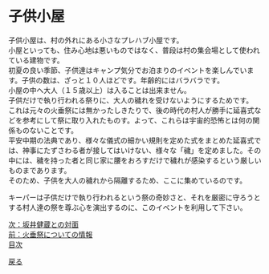 # 子供小屋  
  
子供小屋は、村の外れにある小さなプレハブ小屋です。  
小屋といっても、住み心地は悪いものではなく、普段は村の集会場として使われている建物です。  
初夏の良い季節、子供達はキャンプ気分でお泊まりのイベントを楽しんでいます。子供の数は、ざっと１０人ほどです。年齢的にはバラバラです。  
小屋の中へ大人（１５歳以上）は入ることは出来ません。  
子供だけで執り行われる祭りに、大人の穢れを受けないようにするためです。  
これは元々の火垂祭には無かったしきたりで、後の時代の村人が勝手に延喜式などを参考にして祭に取り入れたものす。よって、これらは宇宙的恐怖とは何の関係ものないことです。  
平安中期の法典であり、様々な儀式の細かい規則を定めた式をまとめた延喜式では、神事にたずさわる者が接してはいけない、様々な「穢」を定めました。その中には、穢を持った者と同じ家に腰をおろすだけで穢れが感染するという厳しいものまであります。  
そのため、子供を大人の穢れから隔離するため、ここに集めているのです。  
  
キーパーは子供だけで執り行われるという祭の奇妙さと、それを厳密に守ろうとする村人達の祭を尊ぶ心を演出するのに、このイベントを利用して下さい。  
  
[次：坂井健蔵との対面](015_坂井健蔵との対面.md)  
[前：火垂祭についての情報](016_火垂祭についての情報.md)  
[目次](004_シナリオ目次.md)  

<a href="javascript:history.back()">戻る</a>  

